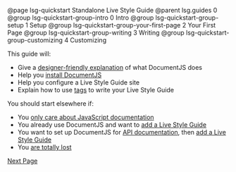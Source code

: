 @page lsg-quickstart Standalone Live Style Guide
@parent lsg.guides 0
@group lsg-quickstart-group-intro 0 Intro
@group lsg-quickstart-group-setup 1 Setup
@group lsg-quickstart-group-your-first-page 2 Your First Page
@group lsg-quickstart-group-writing 3 Writing
@group lsg-quickstart-group-customizing 4 Customizing

This guide will:

* Give a [designer-friendly explanation](/docs/lsg-quickstart-designers) of what DocumentJS does
* Help you [install DocumentJS](/docs/lsg-quickstart-)
* Help you configure a Live Style Guide site
* Explain how to use [tags](/docs/documentjs.tags.html) to write your Live Style Guide

You should start elsewhere if:

* You [only care about JavaScript documentation](/docs/index.html)
* You already use DocumentJS and want to [add a Live Style Guide](/docs/lsg-adding.html)
* You want to set up DocumentJS for [API documentation](/docs/index.html), then [add a Live Style Guide](/docs/lsg-adding.html)
* You [are totally lost](https://www.youtube.com/watch?v=I0Pow7Gi7Xw)

[Next Page](/docs/lsg-quickstart-designers.html)